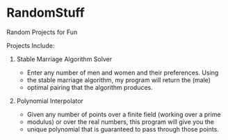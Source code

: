 # RandomStuff
Random Projects for Fun

Projects Include:

1. Stable Marriage Algorithm Solver
	- Enter any number of men and women and their preferences. Using
	- the stable marriage algorithm, my program will return the (male)
	- optimal pairing that the algorithm produces.

2. Polynomial Interpolator
	- Given any number of points over a finite field (working over a prime
	- modulus) or over the real numbers, this program will give you the 
	- unique polynomial that is guaranteed to pass through those points.
